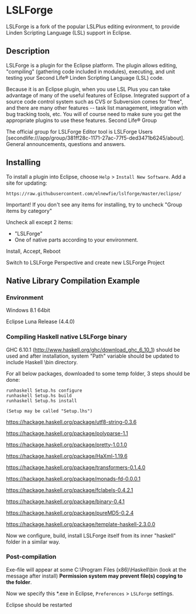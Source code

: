 # LSLForge

LSLForge is a fork of the popular LSLPlus editing evironment, to provide Linden Scripting Language (LSL) support in Eclipse.

## Description

LSLForge is a plugin for the Eclipse platform. The plugin allows editing, "compiling" (gathering code included in modules), executing, and unit testing your Second Life® Linden Scripting Language (LSL) code.

Because it is an Eclipse plugin, when you use LSL Plus you can take advantage of many of the useful features of Eclipse. Integrated support of a source code control system such as CVS or Subversion comes for "free", and there are many other features -- task list management, integration with bug tracking tools, etc. You will of course need to make sure you get the appropriate plugins to use these features.
Second Life® Group

The official group for LSLForge Editor tool is LSLForge Users [secondlife:///app/group/381ff28c-1171-27ac-77f5-ded3471b6245/about]. General announcements, questions and answers.

## Installing

To install a plugin into Eclipse, choose ``Help`` > ``Install New Software``. Add a site for updating:

``https://raw.githubusercontent.com/elnewfie/lslforge/master/eclipse/``

Important! If you don't see any items for installing, try to uncheck "Group items by category"

Uncheck all except 2 items:

* "LSLForge"
* One of native parts according to your environment. 

Install, Accept, Reboot

Switch to LSLForge Perspective and create new LSLForge Project 



## Native Library Compilation Example

### Environment

Windows 8.1 64bit

Eclipse Luna Release (4.4.0)

### Compiling Haskell native LSLForge binary

GHC 6.10.1 (http://www.haskell.org/ghc/download_ghc_6_10_1) should be used and after installation, system "Path" variable should be updated to include Haskell \bin directory.

For all below packages, downloaded to some temp folder, 3 steps should be done:
```
runhaskell Setup.hs configure
runhaskell Setup.hs build
runhaskell Setup.hs install

(Setup may be called "Setup.lhs")

```

https://hackage.haskell.org/package/utf8-string-0.3.6

https://hackage.haskell.org/package/polyparse-1.1

https://hackage.haskell.org/package/pretty-1.0.1.0

https://hackage.haskell.org/package/HaXml-1.19.6

https://hackage.haskell.org/package/transformers-0.1.4.0

https://hackage.haskell.org/package/monads-fd-0.0.0.1

https://hackage.haskell.org/package/fclabels-0.4.2.1

https://hackage.haskell.org/package/binary-0.4.1

https://hackage.haskell.org/package/pureMD5-0.2.4

https://hackage.haskell.org/package/template-haskell-2.3.0.0

Now we configure, build, install LSLForge itself from its inner "haskell" folder in a similar way.

### Post-compilation

Exe-file will appear at some C:\Program Files (x86)\Haskell\bin (look at the message after install) **Permission system may prevent file(s) copying to the folder**. 

Now we specify this *.exe in Eclipse, ``Preferences`` > ``LSLForge`` settings.

Eclipse should be restarted

